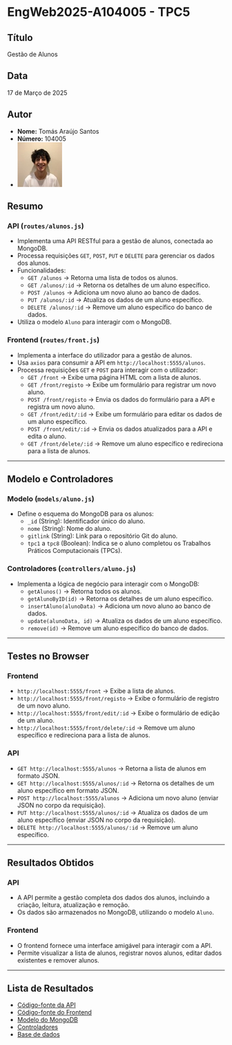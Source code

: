 # EngWeb2025-A104005 - TPC5

## Título
Gestão de Alunos

## Data
17 de Março de 2025

## Autor  
- **Nome:** Tomás Araújo Santos 
- **Número:** 104005
- ![Foto do Autor](../extra/foto.jpeg)

## Resumo

### API (`routes/alunos.js`)
- Implementa uma API RESTful para a gestão de alunos, conectada ao MongoDB.
- Processa requisições `GET`, `POST`, `PUT` e `DELETE` para gerenciar os dados dos alunos.
- Funcionalidades:
  - `GET /alunos` → Retorna uma lista de todos os alunos.
  - `GET /alunos/:id` → Retorna os detalhes de um aluno específico.
  - `POST /alunos` → Adiciona um novo aluno ao banco de dados.
  - `PUT /alunos/:id` → Atualiza os dados de um aluno específico.
  - `DELETE /alunos/:id` → Remove um aluno específico do banco de dados.
- Utiliza o modelo `Aluno` para interagir com o MongoDB.

### Frontend (`routes/front.js`)
- Implementa a interface do utilizador para a gestão de alunos.
- Usa `axios` para consumir a API em `http://localhost:5555/alunos`.
- Processa requisições `GET` e `POST` para interagir com o utilizador:
  - `GET /front` → Exibe uma página HTML com a lista de alunos.
  - `GET /front/registo` → Exibe um formulário para registrar um novo aluno.
  - `POST /front/registo` → Envia os dados do formulário para a API e registra um novo aluno.
  - `GET /front/edit/:id` → Exibe um formulário para editar os dados de um aluno específico.
  - `POST /front/edit/:id` → Envia os dados atualizados para a API e edita o aluno.
  - `GET /front/delete/:id` → Remove um aluno específico e redireciona para a lista de alunos.

---

## Modelo e Controladores

### Modelo (`models/aluno.js`)
- Define o esquema do MongoDB para os alunos:
  - `_id` (String): Identificador único do aluno.
  - `nome` (String): Nome do aluno.
  - `gitlink` (String): Link para o repositório Git do aluno.
  - `tpc1` a `tpc8` (Boolean): Indica se o aluno completou os Trabalhos Práticos Computacionais (TPCs).

### Controladores (`controllers/aluno.js`)
- Implementa a lógica de negócio para interagir com o MongoDB:
  - `getAlunos()` → Retorna todos os alunos.
  - `getAlunoByID(id)` → Retorna os detalhes de um aluno específico.
  - `insertAluno(alunoData)` → Adiciona um novo aluno ao banco de dados.
  - `update(alunoData, id)` → Atualiza os dados de um aluno específico.
  - `remove(id)` → Remove um aluno específico do banco de dados.

---

## Testes no Browser

### Frontend
- `http://localhost:5555/front` → Exibe a lista de alunos.
- `http://localhost:5555/front/registo` → Exibe o formulário de registro de um novo aluno.
- `http://localhost:5555/front/edit/:id` → Exibe o formulário de edição de um aluno.
- `http://localhost:5555/front/delete/:id` → Remove um aluno específico e redireciona para a lista de alunos.

### API
- `GET http://localhost:5555/alunos` → Retorna a lista de alunos em formato JSON.
- `GET http://localhost:5555/alunos/:id` → Retorna os detalhes de um aluno específico em formato JSON.
- `POST http://localhost:5555/alunos` → Adiciona um novo aluno (enviar JSON no corpo da requisição).
- `PUT http://localhost:5555/alunos/:id` → Atualiza os dados de um aluno específico (enviar JSON no corpo da requisição).
- `DELETE http://localhost:5555/alunos/:id` → Remove um aluno específico.

---

## Resultados Obtidos

### API
- A API permite a gestão completa dos dados dos alunos, incluindo a criação, leitura, atualização e remoção.
- Os dados são armazenados no MongoDB, utilizando o modelo `Aluno`.

### Frontend
- O frontend fornece uma interface amigável para interagir com a API.
- Permite visualizar a lista de alunos, registrar novos alunos, editar dados existentes e remover alunos.

---

## Lista de Resultados
- [Código-fonte da API](routes/alunos.js)
- [Código-fonte do Frontend](routes/front.js)
- [Modelo do MongoDB](models/aluno.js)
- [Controladores](controllers/aluno.js)
- [Base de dados](alunos.json)
